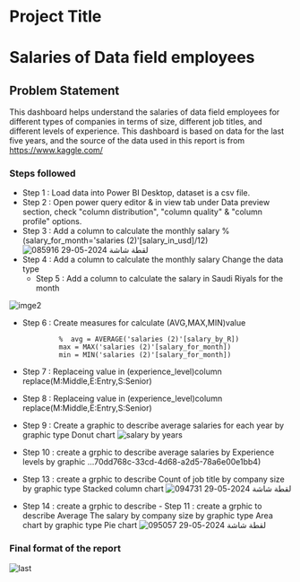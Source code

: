 # Project Title


# Salaries of Data field employees
## Problem Statement
This dashboard helps understand the salaries of data field employees for different types of companies in terms of size, different job titles, and different levels of experience. This dashboard is based on data for the last five years, and the source of the data used in this report is from https://www.kaggle.com/
### Steps followed 

 - Step 1 : Load data into Power BI Desktop, dataset is a csv file.
 - Step 2 : Open power query editor & in view tab under Data preview section, check "column distribution", "column quality" & "column profile" options.
 - Step 3 : Add a column to calculate the monthly salary
     % (salary_for_month='salaries (2)'[salary_in_usd]/12)
  ![لقطة شاشة 2024-05-29 085916](https://github.com/HASSN1421/Dashboard/assets/162873878/751630c2-1901-498d-86d5-d6892abcdc03)
- Step 4 : Add a column to calculate the monthly salary Change the data type
   - Step 5 : Add a column to calculate the salary in Saudi Riyals for the month


                   


 ![imge2](https://github.com/HASSN1421/Dashboard/assets/162873878/22f2f2f0-15f2-4ec9-8de8-648d79488a37)
- Step 6 : Create measures for calculate (AVG,MAX,MIN)value 
   
    
     
      
               %  avg = AVERAGE('salaries (2)'[salary_by_R])
               max = MAX('salaries (2)'[salary_for_month])
               min = MIN('salaries (2)'[salary_for_month])
- Step 7 : Replaceing value in (experience_level)column replace(M:Middle,E:Entry,S:Senior)
 - Step 8 : Replaceing value in (experience_level)column replace(M:Middle,E:Entry,S:Senior)
 - Step 9 : Create a graphic to describe average salaries for each year by graphic type Donut chart
 ![salary by years ](https://github.com/HASSN1421/Dashboard/assets/162873878/cb48b322-24d0-4b9b-8493-4a9bcac58818)

- Step 10 : create a grphic to describe average salaries by Experience levels by graphic …70dd768c-33cd-4d68-a2d5-78a6e00e1bb4)
- Step 13 : create a grphic to describe Count of job title by company size by graphic type Stacked column chart
![لقطة شاشة 2024-05-29 094731](https://github.com/HASSN1421/Dashboard/assets/162873878/11be8cf0-ce18-4fbf-9fae-aa43ebb581dc)
- Step 14 : create a grphic to describe - Step 11 : create a grphic to describe Average The salary  by company size by graphic type Area chart by graphic type Pie chart
![لقطة شاشة 2024-05-29 095057](https://github.com/HASSN1421/Dashboard/assets/162873878/1eb8bf27-8b9a-4b1b-a5c5-53c806d6ca36)
### Final format of the report
 ![last ](https://github.com/HASSN1421/Dashboard/assets/162873878/eb978cd2-4e39-496e-83a6-2381ed9d93fd)



